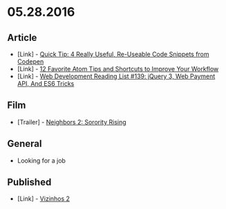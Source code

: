 # 05.28.2016

## Article 

- \[Link\] - [Quick Tip: 4 Really Useful, Re-Useable Code Snippets from Codepen](https://www.sitepoint.com/quick-tip-4-really-useful-re-useable-code-snippets-from-codepen/)
- \[Link\] - [12 Favorite Atom Tips and Shortcuts to Improve Your Workflow](https://www.sitepoint.com/12-favorite-atom-tips-and-shortcuts-to-improve-your-workflow/)
- \[Link\] - [Web Development Reading List #139: jQuery 3, Web Payment API, And ES6 Tricks](https://www.smashingmagazine.com/2016/05/web-development-reading-list-139/)


## Film

- \[Trailer\] - [Neighbors 2: Sorority Rising](https://www.youtube.com/watch?v=OrKewi7SRTc)


## General 

- Looking for a job


## Published

- \[Link\] - [Vizinhos 2](http://imhomovies.com.br/opinions/em-cartaz/neighbors-2/)

